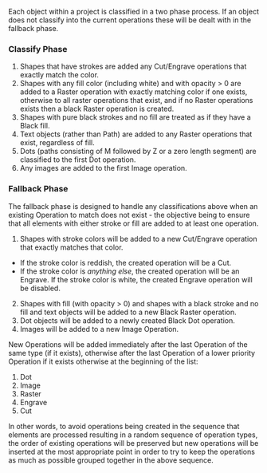 Each object within a project is classified in a two phase process. If an object does not classify into the current operations these will be dealt with in the fallback phase.

### Classify Phase
1. Shapes that have strokes are added any Cut/Engrave operations that exactly match the color. 
2. Shapes with any fill color (including white) and with opacity > 0 are added to a Raster operation with exactly matching color if one exists, otherwise to all raster operations that exist, and if no Raster operations exists then a black Raster operation is created.
3. Shapes with pure black strokes and no fill are treated as if they have a Black fill.
4. Text objects (rather than Path) are added to any Raster operations that exist, regardless of fill.
5. Dots (paths consisting of M followed by Z or a zero length segment) are classified to the first Dot operation.
6. Any images are added to the first Image operation.

### Fallback Phase
The fallback phase is designed to handle any classifications above when an existing Operation to match does not exist - the objective being to ensure that all elements with either stroke or fill are added to at least one operation.
1. Shapes with stroke colors will be added to a new Cut/Engrave operation that exactly matches that color.
- If the stroke color is reddish, the created operation will be a Cut.
- If the stroke color is *anything else*, the created operation will be an Engrave. If the stroke color is white, the created Engrave operation will be disabled.
2. Shapes with fill (with opacity > 0) and shapes with a black stroke and no fill and text objects will be added to a new Black Raster operation.
3. Dot objects will be added to a newly created Black Dot operation.
4. Images will be added to a new Image Operation.

New Operations will be added immediately after the last Operation of the same type (if it exists), otherwise after the last Operation of a lower priority  Operation if it exists otherwise at the beginning of the list:

1. Dot
2. Image
3. Raster
4. Engrave
5. Cut

In other words, to avoid operations being created in the sequence that elements are processed resulting in a random sequence of operation types, the order of existing operations will be preserved but new operations will be inserted at the most appropriate point in order to try to keep the operations as much as possible grouped together in the above sequence.